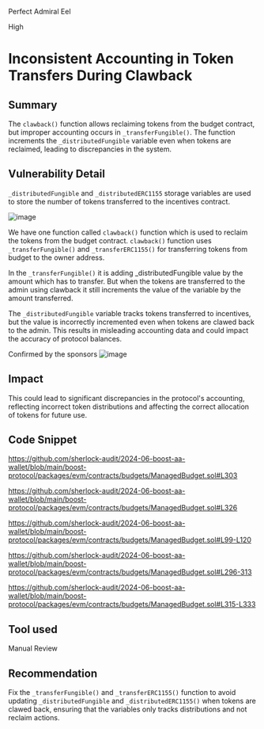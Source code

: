 Perfect Admiral Eel

High

# Inconsistent Accounting in Token Transfers During Clawback

## Summary
The `clawback()` function allows reclaiming tokens from the budget contract, but improper accounting occurs in `_transferFungible()`. The function increments the `_distributedFungible` variable even when tokens are reclaimed, leading to discrepancies in the system.

## Vulnerability Detail
`_distributedFungible` and `_distributedERC1155` storage variables are used to store the number of tokens transferred to the incentives contract.

![image](https://github.com/user-attachments/assets/b51bdf8b-49fa-482a-8098-73f2cac6d827)

We have one function called `clawback()` function which is used to reclaim the tokens from the budget contract. `clawback()` function uses `_transferFungible()` and `_transferERC1155()` for transferring tokens from budget to the owner address. 

In the `_transferFungible()` it is adding _distributedFungible value by the amount which has to transfer. But when the tokens are transferred to the admin using clawback it still increments the value of the variable by the amount transferred.

The `_distributedFungible` variable tracks tokens transferred to incentives, but the value is incorrectly incremented even when tokens are clawed back to the admin. This results in misleading accounting data and could impact the accuracy of protocol balances.

Confirmed by the sponsors
![image](https://github.com/user-attachments/assets/a4d2e589-d643-4b80-82c6-d8e7813da454)


## Impact
This could lead to significant discrepancies in the protocol's accounting, reflecting incorrect token distributions and affecting the correct allocation of tokens for future use.

## Code Snippet

https://github.com/sherlock-audit/2024-06-boost-aa-wallet/blob/main/boost-protocol/packages/evm/contracts/budgets/ManagedBudget.sol#L303

https://github.com/sherlock-audit/2024-06-boost-aa-wallet/blob/main/boost-protocol/packages/evm/contracts/budgets/ManagedBudget.sol#L326

https://github.com/sherlock-audit/2024-06-boost-aa-wallet/blob/main/boost-protocol/packages/evm/contracts/budgets/ManagedBudget.sol#L99-L120

https://github.com/sherlock-audit/2024-06-boost-aa-wallet/blob/main/boost-protocol/packages/evm/contracts/budgets/ManagedBudget.sol#L296-313

https://github.com/sherlock-audit/2024-06-boost-aa-wallet/blob/main/boost-protocol/packages/evm/contracts/budgets/ManagedBudget.sol#L315-L333

## Tool used

Manual Review

## Recommendation

Fix the `_transferFungible()` and `_transferERC1155()` function to avoid updating `_distributedFungible` and `_distributedERC1155()` when tokens are clawed back, ensuring that the variables only tracks distributions and not reclaim actions.